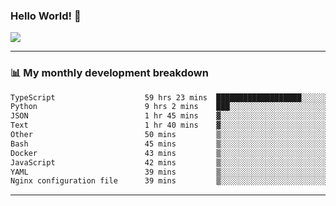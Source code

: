 ### Hello World! 👋

<a>
  <img align="center" src="https://github-readme-stats.vercel.app/api?username=megatunger&count_private=true&include_all_commits=true&bg_color=30,56CCF2,2F80ED&title_color=fff&text_color=fff" />
</a>

------
### 📊 My monthly development breakdown

<!--START_SECTION:waka-->

```txt
TypeScript                    59 hrs 23 mins  ███████████████████░░░░░░   76.31 %
Python                        9 hrs 2 mins    ███░░░░░░░░░░░░░░░░░░░░░░   11.63 %
JSON                          1 hr 45 mins    ▓░░░░░░░░░░░░░░░░░░░░░░░░   02.26 %
Text                          1 hr 40 mins    ▓░░░░░░░░░░░░░░░░░░░░░░░░   02.15 %
Other                         50 mins         ▒░░░░░░░░░░░░░░░░░░░░░░░░   01.07 %
Bash                          45 mins         ▒░░░░░░░░░░░░░░░░░░░░░░░░   00.97 %
Docker                        43 mins         ▒░░░░░░░░░░░░░░░░░░░░░░░░   00.94 %
JavaScript                    42 mins         ▒░░░░░░░░░░░░░░░░░░░░░░░░   00.91 %
YAML                          39 mins         ▒░░░░░░░░░░░░░░░░░░░░░░░░   00.84 %
Nginx configuration file      39 mins         ▒░░░░░░░░░░░░░░░░░░░░░░░░   00.84 %
```

<!--END_SECTION:waka-->

------

